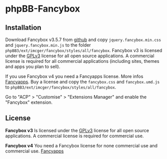 # phpBB-Fancybox

## Installation

Download Fancybox v3.5.7 from [github](https://github.com/fancyapps/fancybox/tags) and copy `jquery.fancybox.min.css` and `jquery.fancybox.min.js` to the folder `phpBB3/ext/imcger/fancybox/styles/all/fancybox`.
Fancybox v3 is licensed under the [GPLv3](https://opensource.org/licenses/gpl-3.0.html) license for all open source applications.
A commercial license is required for all commercial applications (including sites, themes and apps you plan to sell).

If you use Fancybox v4 you need a Fancyapps license. More infos [Fancyapps](https://fancyapps.com).
Buy a license and  copy the `fancybox.css` and `fancybox.umd.js` to `phpBB3/ext/imcger/fancybox/styles/all/fancybox`.

Go to "ACP" > "Customise" > "Extensions Manager" and enable the "Fancybox" extension.

## License
**Fancybox v3**
Is licensed under the [GPLv3](https://opensource.org/licenses/gpl-3.0.html) license for all open source applications.
A commercial license is required for commercial use.

**Fancybox v4** 
You need a Fancybox license for none commercial use and commercial use.
[Fancyapps](https://fancyapps.com)
